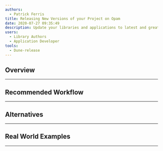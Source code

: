 ```yaml
---
authors:
  - Patrick Ferris
title: Releasing New Versions of your Project on Opam
date: 2020-07-27 09:35:49
description: Update your libraries and applications to latest and greatest version
users:
  - Library Authors
  - Application Developer
tools:
  - Dune-release
---
```


## Overview

---

## Recommended Workflow

---

## Alternatives

---

## Real World Examples

---